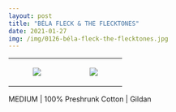 ```yaml
---
layout: post
title: "BÉLA FLECK & THE FLECKTONES"
date: 2021-01-27
img: /img/0126-béla-fleck-the-flecktones.jpg
---
```




<table style="width:100%;"><tr><td style="vertical-align:top;">
      <figure class="tmblr-full" data-orig-height="2048" data-orig-width="1365" data-orig-src="https://concertshirts.netlify.app/shirts/0126/0126-01.jpg"><img src="https://64.media.tumblr.com/aac30d4543f39bc5bda811128145283a/c9c8b8d1e12129d1-1f/s540x810/85bd9bfac59915a54520922eb256deb0693f7196.jpg" data-orig-height="2048" data-orig-width="1365" data-orig-src="https://concertshirts.netlify.app/shirts/0126/0126-01.jpg"/></figure></td>
    <td style="vertical-align:top;">
      <figure class="tmblr-full" data-orig-height="2048" data-orig-width="1365" data-orig-src="https://concertshirts.netlify.app/shirts/0126/0126-02.jpg"><img src="https://64.media.tumblr.com/dd7b8c851cb40943401fe06c5a7f2cf5/c9c8b8d1e12129d1-bb/s540x810/afb377269d641b56e39bf9b9e4e032c29a2eb304.jpg" data-orig-height="2048" data-orig-width="1365" data-orig-src="https://concertshirts.netlify.app/shirts/0126/0126-02.jpg"/></figure></td>
  </tr></table><p>
  MEDIUM | 100% Preshrunk Cotton | Gildan
</p>
